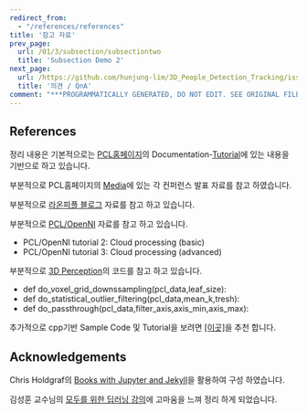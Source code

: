 ```yaml
---
redirect_from:
  - "/references/references"
title: '참고 자료'
prev_page:
  url: /01/3/subsection/subsectiontwo
  title: 'Subsection Demo 2'
next_page:
  url: /https://github.com/hunjung-lim/3D_People_Detection_Tracking/issues
  title: '의견 / QnA'
comment: "***PROGRAMMATICALLY GENERATED, DO NOT EDIT. SEE ORIGINAL FILES IN /content***"
---
```

## References

정리 내용은 기본적으로는 [PCL홈페이지](http://www.pointclouds.org)의 Documentation-[Tutorial](http://www.pointclouds.org/documentation/tutorials/)에 있는 내용을 기반으로 하고 있습니다.

부분적으로 PCL홈페이지의 [Media](http://www.pointclouds.org/media/)에 있는 각 컨퍼런스 발표 자료를 참고 하였습니다.

부분적으로 [라온피플 블로그](https://blog.naver.com/PostList.nhn?blogId=laonple&from=postList&categoryNo=41#) 자료를 참고 하고 있습니다.

부분적으로 [PCL/OpenNI](http://robotica.unileon.es/index.php/PhD-3D-Object-Tracking) 자료를 참고 하고 있습니다.
- PCL/OpenNI tutorial 2: Cloud processing (basic)
- PCL/OpenNI tutorial 3: Cloud processing (advanced)


부분적으로 [3D Perception](https://github.com/fouliex/RoboticPerception)의 코드를 참고 하고 있습니다.
- def do_voxel_grid_downssampling(pcl_data,leaf_size):
- def do_statistical_outlier_filtering(pcl_data,mean_k,tresh):
- def do_passthrough(pcl_data,filter_axis,axis_min,axis_max):

추가적으로 cpp기반 Sample Code 및 Tutorial을 보려면 [[이곳]](https://github.com/UnaNancyOwen/Tutorials)을 추천 합니다.

## Acknowledgements

Chris Holdgraf의 [Books with Jupyter and Jekyll](https://predictablynoisy.com/jupyter-book/intro.html)을 활용하여 구성 하였습니다.

김성훈 교수님의 [모두를 위한 딥러닝 강의](https://hunkim.github.io/ml/)에 고마움을 느껴 정리 하게 되었습니다.
